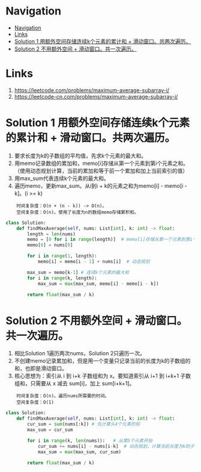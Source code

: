 # Navigation
- [Navigation](#navigation)
- [Links](#links)
- [Solution 1 用额外空间存储连续k个元素的累计和 + 滑动窗口。共两次遍历。](#solution-1-%e7%94%a8%e9%a2%9d%e5%a4%96%e7%a9%ba%e9%97%b4%e5%ad%98%e5%82%a8%e8%bf%9e%e7%bb%adk%e4%b8%aa%e5%85%83%e7%b4%a0%e7%9a%84%e7%b4%af%e8%ae%a1%e5%92%8c--%e6%bb%91%e5%8a%a8%e7%aa%97%e5%8f%a3%e5%85%b1%e4%b8%a4%e6%ac%a1%e9%81%8d%e5%8e%86)
- [Solution 2 不用额外空间 + 滑动窗口。共一次遍历。](#solution-2-%e4%b8%8d%e7%94%a8%e9%a2%9d%e5%a4%96%e7%a9%ba%e9%97%b4--%e6%bb%91%e5%8a%a8%e7%aa%97%e5%8f%a3%e5%85%b1%e4%b8%80%e6%ac%a1%e9%81%8d%e5%8e%86)

# Links
1. https://leetcode.com/problems/maximum-average-subarray-i/
2. https://leetcode-cn.com/problems/maximum-average-subarray-i/


# Solution 1 用额外空间存储连续k个元素的累计和 + 滑动窗口。共两次遍历。
1. 要求长度为k的子数组的平均值，先求k个元素的最大和。
2. 用memo记录数组的累加和，memo[i]存储从第一个元素到第i个元素之和。（使用动态规划计算，当前的累加和等于前一个累加和加上当前索引的值）
3. 用max_sum代表连续k个元素的最大和。
4. 遍历memo，更新max_sum。从i到i + k的元素之和为memo[i] - memo[i - k]。(i >= k)

```
    时间复杂度：O(n + (n - k)) -> O(n)。
    空间复杂度：O(n)。使用了长度为n的数组memo存储累积和。
```
```python
class Solution:
    def findMaxAverage(self, nums: List[int], k: int) -> float:
        length = len(nums)
        memo = [0 for i in range(length)]  # memo[i]存储从第一个元素到第i个元素之和。可以用动态规划去计算。
        memo[0] = nums[0]

        for i in range(1, length):
            memo[i] = memo[i - 1] + nums[i]  # 动态规划

        max_sum = memo[k-1] # 连续k个元素的最大和
        for i in range(k, length):
            max_sum = max(max_sum, memo[i] - memo[i - k])

        return float(max_sum / k)
```

# Solution 2 不用额外空间 + 滑动窗口。共一次遍历。
1. 相比Solution 1遍历两次nums，Solution 2只遍历一次。
2. 不创建memo记录累加和，但是用一个变量只记录当前的长度为k的子数组的和，也即是滑动窗口。
3. 核心思想为：索引从 i 到 i+k 子数组和为 x。要知道索引从 i+1 到 i+k+1 子数组和，只需要从 x 减去 sum[i]，加上 sum[i+k+1]。

```
    时间复杂度：O(n)。遍历nums所需要的时间。
    空间复杂度：O(1)
```
```python
class Solution:
    def findMaxAverage(self, nums: List[int], k: int) -> float:
        cur_sum = sum(nums[:k]) # 先计算头4个元素的和
        max_sum = cur_sum

        for i in range(k, len(nums)):   # 从第5个元素开始
            cur_sum += nums[i] - nums[i-k]  # 动态规划，计算当前长度为k的子数组的和
            max_sum = max(max_sum, cur_sum)

        return float(max_sum / k)
```
